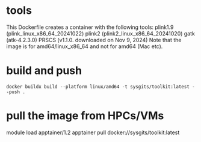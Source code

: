 # tools
This Dockerfile creates a container with the following tools:
plink1.9 (plink_linux_x86_64_20241022)
plink2 (plink2_linux_x86_64_20241020)
gatk (atk-4.2.3.0)
PRSCS (v1.1.0. downloaded on Nov 9, 2024)
Note that the image is for amd64/linux_x86_64 and not for amd64 (Mac etc).

# build and push
`docker buildx build --platform linux/amd64 -t sysgits/toolkit:latest --push .`

# pull the image from HPCs/VMs
module load apptainer/1.2
apptainer pull docker://sysgits/toolkit:latest
